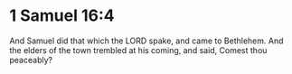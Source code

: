# 1 Samuel 16:4

And Samuel did that which the LORD spake, and came to Bethlehem. And the elders of the town trembled at his coming, and said, Comest thou peaceably?